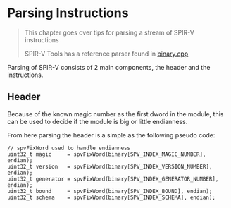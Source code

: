 # Parsing Instructions

> This chapter goes over tips for parsing a stream of SPIR-V instructions
>
> SPIR-V Tools has a reference parser found in [binary.cpp](https://github.com/KhronosGroup/SPIRV-Tools/blob/master/source/binary.cpp)

Parsing of SPIR-V consists of 2 main components, the header and the instructions.

## Header

Because of the known magic number as the first dword in the module, this can be used to decide if the module is big or little endianness.

From here parsing the header is a simple as the following pseudo code:
```
// spvFixWord used to handle endianness
uint32_t magic     = spvFixWord(binary[SPV_INDEX_MAGIC_NUMBER], endian);
uint32_t version   = spvFixWord(binary[SPV_INDEX_VERSION_NUMBER], endian);
uint32_t generator = spvFixWord(binary[SPV_INDEX_GENERATOR_NUMBER], endian);
uint32_t bound     = spvFixWord(binary[SPV_INDEX_BOUND], endian);
uint32_t schema    = spvFixWord(binary[SPV_INDEX_SCHEMA], endian);
```
